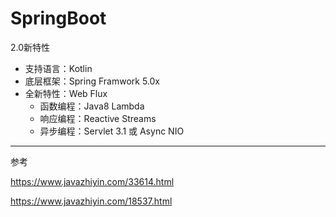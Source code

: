 # SpringBoot

2.0新特性

- 支持语言：Kotlin
- 底层框架：Spring Framwork 5.0x
- 全新特性：Web Flux
    - 函数编程：Java8 Lambda
    - 响应编程：Reactive Streams
    - 异步编程：Servlet 3.1 或 Async NIO  





---
参考

https://www.javazhiyin.com/33614.html

https://www.javazhiyin.com/18537.html
